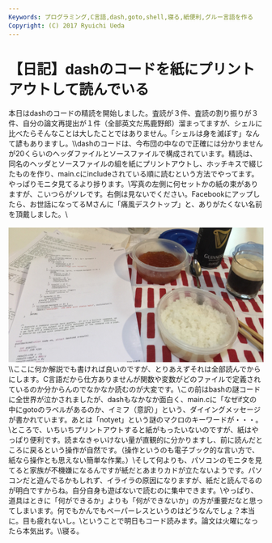 ```yaml
---
Keywords: プログラミング,C言語,dash,goto,shell,寝る,紙便利,グルー言語を作る
Copyright: (C) 2017 Ryuichi Ueda
---
```


# 【日記】dashのコードを紙にプリントアウトして読んでいる
本日はdashのコードの精読を開始しました。査読が３件、査読の割り振りが３件、自分の論文再提出が１件（全部英文だ馬鹿野郎）溜まってますが、シェルに比べたらそんなことは大したことではありません。「シェルは身を滅ぼす」なんて諺もありますし。\\<!--more-->\\dashのコードは、今布団の中なので正確には分かりませんが20くらいのヘッダファイルとソースファイルで構成されています。精読は、同名のヘッダとソースファイルの組を紙にプリントアウトし、ホッチキスで綴じたものを作り、main.cにincludeされている順に読むという方法でやってます。やっぱりモニタ見てるより捗ります。\\写真の左側に何セットかの紙の束がありますが、こいつらがソレです。右側は見ないでください。Facebookにアップしたら、お世話になってるMさんに「痛風デスクトップ」と、ありがたくない名前を頂戴しました。\\<br /><br /><a href="IMG_1786.jpg"><img src="IMG_1786.jpg" alt="IMG_1786.JPG" class="alignnone size-full" /></a>\\\ここに何か解説でも書ければ良いのですが、とりあえずそれは全部読んでからにします。C言語だから仕方ありませんが関数や変数がどのファイルで定義されているのか分からんのでなかなか読むのが大変です。\\この前はbashの謎コードに全世界が泣かされましたが、dashもなかなか面白く、main.cに「なぜif文の中にgotoのラベルがあるのか、イミフ（意訳）」という、ダイイングメッセージが書かれています。あとは「notyet」という謎のマクロのキーワードが・・・。\\ところで、いちいちプリントアウトすると紙がもったいないのですが、紙はやっぱり便利です。読まなきゃいけない量が直観的に分かりますし、前に読んだところに戻るという操作が自然です。（操作というのも電子ブック的な言い方で、紙なら操作とも思えない簡単な作業。）\\そして何よりも、パソコンのモニタを見てると家族が不機嫌になるんですが紙だとあまりカドが立たないようです。パソコンだと遊んでるかもしれず、イライラの原因になりますが、紙だと読んでるのが明白ですからね。自分自身も遊ばないで読むのに集中できます。\\やっぱり、道具はときに「何ができるか」よりも「何ができないか」の方が重要だなと思ってしまいます。何でもかんでもペーパーレスというのはどうなんでしょ？本当に。目も疲れないし。\\ということで明日もコード読みます。論文は火曜になったら本気出す。\\\\寝る。
